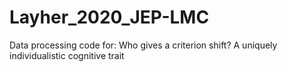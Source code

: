 # Layher_2020_JEP-LMC
Data processing code for: Who gives a criterion shift? A uniquely individualistic cognitive trait
